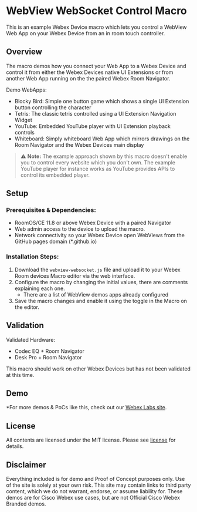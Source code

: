 # WebView WebSocket Control Macro

This is an example Webex Device macro which lets you control a WebView Web App on your Webex Device from an in room touch controller.

## Overview

The macro demos how you connect your Web App to a Webex Device and control it from either the Webex Devices native UI Extensions or from another Web App running on the the paired Webex Room Navigator.

Demo WebApps:

* Blocky Bird: Simple one button game which shows a single UI Extension button controlling the character
* Tetris: The classic tetris controlled using a UI Extension Navigation Widget
* YouTube: Embedded YouTube player with UI Extension playback controls
* Whiteboard: Simply whiteboard Web App which mirrors drawings on the Room Navigator and the Webex Devices main display

> :warning: **Note:**
> The example approach shown by this macro doesn't enable you to control every website which you don't own. The example YouTube player for instance works as YouTube provides APIs to control its embedded player.


## Setup

### Prerequisites & Dependencies: 

- RoomOS/CE 11.8 or above Webex Device with a paired Navigator
- Web admin access to the device to upload the macro.
- Network connectivity so your Webex Device open WebViews from the GitHub pages domain (*.github.io)

### Installation Steps:

1. Download the ``webview-websocket.js`` file and upload it to your Webex Room devices Macro editor via the web interface.
2. Configure the macro by changing the initial values, there are comments explaining each one.
    - There are a list of WebView demos apps already configured
3. Save the macro changes and enable it using the toggle in the Macro on the editor.


## Validation

Validated Hardware:

* Codec EQ + Room Navigator
* Desk Pro + Room Navigator

This macro should work on other Webex Devices but has not been validated at this time.

## Demo

*For more demos & PoCs like this, check out our [Webex Labs site](https://collabtoolbox.cisco.com/webex-labs).

## License

All contents are licensed under the MIT license. Please see [license](LICENSE) for details.

## Disclaimer

Everything included is for demo and Proof of Concept purposes only. Use of the site is solely at your own risk. This site may contain links to third party content, which we do not warrant, endorse, or assume liability for. These demos are for Cisco Webex use cases, but are not Official Cisco Webex Branded demos.
